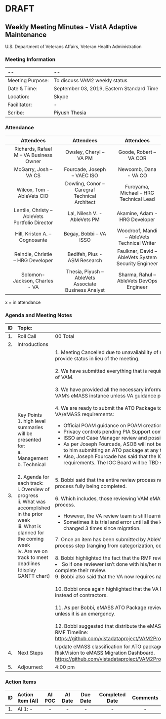 # DRAFT

## Weekly Meeting Minutes  - VistA Adaptive Maintenance
U.S. Department of Veterans Affairs, Veteran Health Administration

### Meeting Information
| -- | -- |
|:---|:---|
| Meeting Purpose: | To discuss VAM2 weekly status  |
| Date & Time: | September 03, 2019, Eastern Standard Time |
| Location:	| Skype | 
| Facilitator:	| - |
| Scribe: | Piyush Thesia |

### Attendance
|  | Attendees |  | Attendees	|  | Attendees |
|:---:|:---:|:---:|:---:|:---:|:---:|
| | Richards, Rafael M – VA Business Owner |  | Owsley, Cheryl – VA PM |  | Goode, Robert – VA COR |
|   | McGarry, Josh – VA CS |  | Fourcade, Joseph – VAEC ISO |  | Newcomb, Dana - VA CO | 
|  | Wilcox, Tom - AbleVets CIO |  | Dowling, Conor – Caregraf Technical Architect |  | Furoyama, Michael – HRG Technical Lead | 
|  | Lentile, Christy – AbleVets Portfolio Director |  |  Lal, Nilesh V. - AbleVets PM |  | Akamine, Adam - HRG Developer |
| | Hill, Kristen A. – Cognosante |  | Begay, Bobbi – VA ISSO  |  | Woodroof, Mandi – AbleVets Technical Writer |
|  | Reindle, Christie – HRG Developer |  | Bedifeh, Pius - ASM Research  |  | Faulkner, David – AbleVets System Security Engineer  |
|  | Solomon-Jackson, Charles - VA | | Thesia, Piyush – AbleVets Associate Business Analyst |  | Sharma, Rahul – AbleVets DevOps Engineer |


x = in attendance


### Agenda and Meeting Notes

| ID | Topic: |  |
|:---:|:---|:---|
| 1. | Roll Call | 00 Total |
| 2. | Introductions |  | 
| 3. | Key Points </br>  1. high level summaries will be presented for:  </br>  a. Management  </br>  b. Technical  </br> </br> 2. Agenda for each track:  </br>  i. Overview of progress  </br> ii. What was accomplished in the prior week </br> iii. What is planned for the coming week </br>  iv.	Are we on track to meet deadlines (display GANTT chart) | 1.  Meeting Cancelled due to unavailability of multiple team members.  However, the meeting notes have been updated to provide status in lieu of the meeting. </br> </br>  2.  We have submitted everything that is required in eMASS pending official guidance on controls, POAMs, and Categorization of VAM. </br> </br> 3.  We have provided all the necessary information and evidence to satisfy the eMASS requirements regarding the controls in VAM’s eMASS instance unless VA guidance proves otherwise. </br> </br> 4.  We are ready to submit the ATO Package to be reviewed by Bobbi and the eMASS Case Manager, pending these following VA/eMASS requirements: </br> <ul> <li> Official POAM guidance on POAM creation, review, and implementation. </li>  <li>Privacy controls pending PIA Support completion and/or guidance. </li>  <li> ISSO and Case Manager review and possible approval of VAM’s eMASS specific Categorization. </li>  <li> As per Joseph Fourcade, ASOB will not be ready to review ATO packages until late September or Early October. According to him submitting an ATO package at any time prior won't affect approval timeline. </li>  <li> Also, Joseph Fourcade has said that the IOC Board will not be ready  to review, as a result of the current eMASS requirements.  The IOC Board will be TBD sometime later in October. </li> </ul> </br> 5.  Bobbi said that the entire review process not counting the AOSB review is contingent upon entire guidance on the RMF process fully being completed. </br> </br> 6.  Which includes, those reviewing VAM eMASS package (not counting AOSB) have been trained in the eMASS RMF review process. <ul> <li> However, the VA review team is still learning the eMASS RMF Process.  </li> <li> Sometimes it is trial and error until all the kinks are worked out.  For example, the POAM and inheritance categorization has changed 3 times since migration. </li> </ul> 7.  Once an item has been submitted by AbleVets team in eMASS, it is in the hands of who ever is reviewing any one specific process step (ranging from categorization, controls, or POAMs) to complete their review and provide guidance if need be. </br> </br> 8.  Bobbi highlighted the fact that the RMF review process is staggered by eMASS Roles. </ul> <li> So if one reviewer isn’t done with his/her review, next reviewer cannot expedite the process until they have the access to complete their review. </li> </ul> 9.  Bobbi also said that the VA now requires naming conventions for PreProd and Prod instances instead of IP addresses. </br> </br> 10.  Bobbi once again highlighted that the VA Program Manager/COMS must manage the IT requirements for this project instead of contractors. </br> </br> 11.  As per Bobbi, eMASS ATO Package review cannot be expedited to AOSB prior to them being ready for eMASS review unless it is an emergency. </br> </br> 12.  Bobbi suggested that distribute the eMASS RMF review process timeline with the VAM team.  (This is the link to the eMASS RMF Timeline:  https://github.com/vistadataproject/VAM2ProjectManagement/blob/master/eMASS_Transition/images/eMASS_Workflows.jpg) |
| 4. |	Next Steps | Update eMASS classification for ATO package. Update eMASS Migration Dashboard in GitHub. Here is the Link to the updated RiskVision to eMASS Migration Dashboard. https://github.com/vistadataproject/VAM2ProjectManagement/blob/master/eMASS_Transition/README.md|
| 5. | Adjourned: | 4:00 pm |



### Action Items

| ID | Action Item (AI) | AI POC | AI Date | Due Date | Completed Date | Comments |
|:---:|:---|:---:|:---:|:---:|:---:|:---:|
| 1. | AI 1: -  | - |  - | - | - | - |

